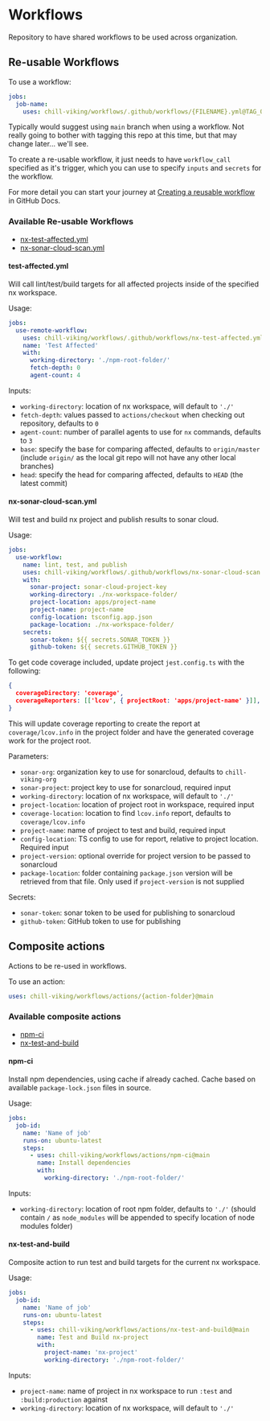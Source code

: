 # Workflows

Repository to have shared workflows to be used across organization.

## Re-usable Workflows

To use a workflow:

```yaml
jobs:
  job-name:
    uses: chill-viking/workflows/.github/workflows/{FILENAME}.yml@TAG_OR_BRANCH
```

Typically would suggest using `main` branch when using a workflow. Not really going to bother with tagging this repo at this time, but that may change later... we'll see.

To create a re-usable workflow, it just needs to have `workflow_call` specified as it's trigger, which you can use to specify `inputs` and `secrets` for the workflow.

For more detail you can start your journey at [Creating a reusable workflow](https://docs.github.com/en/actions/using-workflows/reusing-workflows#creating-a-reusable-workflow) in GitHub Docs.

### Available Re-usable Workflows

- [nx-test-affected.yml](#test-affectedyml)
- [nx-sonar-cloud-scan.yml](#nx-sonar-cloud-scanyml)

#### test-affected.yml

Will call lint/test/build targets for all affected projects inside of the specified nx workspace.

Usage:

```yml
jobs:
  use-remote-workflow:
    uses: chill-viking/workflows/.github/workflows/nx-test-affected.yml@main
    name: 'Test Affected'
    with:
      working-directory: './npm-root-folder/'
      fetch-depth: 0
      agent-count: 4
```

Inputs:

- `working-directory`: location of nx workspace, will default to `'./'`
- `fetch-depth`: values passed to `actions/checkout` when checking out repository, defaults to `0`
- `agent-count`: number of parallel agents to use for `nx` commands, defaults to `3`
- `base`: specify the base for comparing affected, defaults to `origin/master` (include `origin/` as the local git repo will not have any other local branches)
- `head`: specify the head for comparing affected, defaults to `HEAD` (the latest commit)

#### nx-sonar-cloud-scan.yml

Will test and build nx project and publish results to sonar cloud.

Usage:

```yml
jobs:
  use-workflow:
    name: lint, test, and publish
    uses: chill-viking/workflows/.github/workflows/nx-sonar-cloud-scan.yml@main
    with:
      sonar-project: sonar-cloud-project-key
      working-directory: ./nx-workspace-folder/
      project-location: apps/project-name
      project-name: project-name
      config-location: tsconfig.app.json
      package-location: ./nx-workspace-folder/
    secrets:
      sonar-token: ${{ secrets.SONAR_TOKEN }}
      github-token: ${{ secrets.GITHUB_TOKEN }}
```

To get code coverage included, update project `jest.config.ts` with the following:

```json
{
  coverageDirectory: 'coverage',
  coverageReporters: [['lcov', { projectRoot: 'apps/project-name' }]],
}
```

This will update coverage reporting to create the report at `coverage/lcov.info` in the project folder and have the generated coverage work for the project root.

Parameters:

- `sonar-org`: organization key to use for sonarcloud, defaults to `chill-viking-org`
- `sonar-project`: project key to use for sonarcloud, required input
- `working-directory`: location of nx workspace, will default to `'./'`
- `project-location`: location of project root in workspace, required input
- `coverage-location`: location to find `lcov.info` report, defaults to `coverage/lcov.info`
- `project-name`: name of project to test and build, required input
- `config-location`: TS config to use for report, relative to project location. Required input
- `project-version`: optional override for project version to be passed to sonarcloud
- `package-location`: folder containing `package.json` version will be retrieved from that file. Only used if `project-version` is not supplied

Secrets:

- `sonar-token`: sonar token to be used for publishing to sonarcloud
- `github-token`: GitHub token to use for publishing

## Composite actions

Actions to be re-used in workflows.

To use an action:

```yml
uses: chill-viking/workflows/actions/{action-folder}@main
```

### Available composite actions

- [npm-ci](#npm-ci)
- [nx-test-and-build](#nx-test-and-build)

#### npm-ci

Install npm dependencies, using cache if already cached. Cache based on available `package-lock.json` files in source.

Usage:

```yml
jobs:
  job-id:
    name: 'Name of job'
    runs-on: ubuntu-latest
    steps:
      - uses: chill-viking/workflows/actions/npm-ci@main
        name: Install dependencies
        with:
          working-directory: './npm-root-folder/'
```

Inputs:

- `working-directory`: location of root npm folder, defaults to `'./'` (should contain `/` as `node_modules` will be appended to specify location of node modules folder)

#### nx-test-and-build

Composite action to run test and build targets for the current nx workspace.

Usage:

```yml
jobs:
  job-id:
    name: 'Name of job'
    runs-on: ubuntu-latest
    steps:
      - uses: chill-viking/workflows/actions/nx-test-and-build@main
        name: Test and Build nx-project
        with:
          project-name: 'nx-project'
          working-directory: './npm-root-folder/'
```

Inputs:

- `project-name`: name of project in nx workspace to run `:test` and `:build:production` against
- `working-directory`: location of nx workspace, will default to `'./'`
